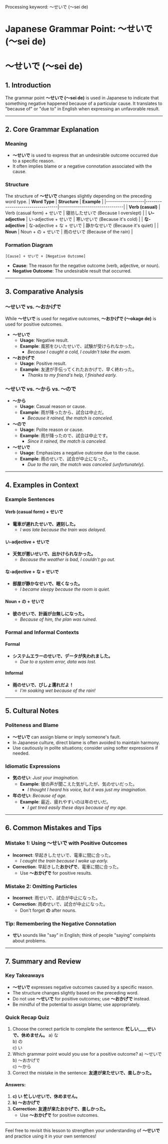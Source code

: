 Processing keyword: ～せいで (〜sei de)
# Japanese Grammar Point: ～せいで (〜sei de)
# ～せいで (〜sei de)
## 1. Introduction
The grammar point **～せいで (〜sei de)** is used in Japanese to indicate that something negative happened because of a particular cause. It translates to "because of" or "due to" in English when expressing an unfavorable result.

---
## 2. Core Grammar Explanation
### Meaning
- **～せいで** is used to express that an undesirable outcome occurred due to a specific reason.
- It often implies blame or a negative connotation associated with the cause.
### Structure
The structure of **～せいで** changes slightly depending on the preceding word type.
| **Word Type**     | **Structure**                    | **Example**                    |
|-------------------|----------------------------------|--------------------------------|
| **Verb (casual)** | Verb (casual form) + せいで       | 寝坊したせいで (Because I overslept)  |
| **い-adjective**  | い-adjective + せいで             | 寒いせいで (Because it's cold)       |
| **な-adjective**  | な-adjective + な + せいで        | 静かなせいで (Because it's quiet)     |
| **Noun**          | Noun + の + せいで                | 雨のせいで (Because of the rain)     |
### Formation Diagram
```
[Cause] + せいで + [Negative Outcome]
```
- **Cause**: The reason for the negative outcome (verb, adjective, or noun).
- **Negative Outcome**: The undesirable result that occurred.
---
## 3. Comparative Analysis
### ～せいで vs. ～おかげで
While **～せいで** is used for negative outcomes, **～おかげで (〜okage de)** is used for positive outcomes.
- **～せいで**
  - **Usage**: Negative result.
  - **Example**: 風邪をひいたせいで、試験が受けられなかった。
    - _Because I caught a cold, I couldn't take the exam._
- **～おかげで**
  - **Usage**: Positive result.
  - **Example**: 友達が手伝ってくれたおかげで、早く終わった。
    - _Thanks to my friend's help, I finished early._
### ～せいで vs. ～から vs. ～ので
- **～から**
  - **Usage**: Casual reason or cause.
  - **Example**: 雨が降ったから、試合は中止だ。
    - _Because it rained, the match is canceled._
- **～ので**
  - **Usage**: Polite reason or cause.
  - **Example**: 雨が降ったので、試合は中止です。
    - _Since it rained, the match is canceled._
- **～せいで**
  - **Usage**: Emphasizes a negative outcome due to the cause.
  - **Example**: 雨のせいで、試合が中止になった。
    - _Due to the rain, the match was canceled (unfortunately)._
---
## 4. Examples in Context
### Example Sentences
#### Verb (casual form) + せいで
- **電車が遅れたせいで、遅刻した。**
  - _I was late because the train was delayed._
#### い-adjective + せいで
- **天気が悪いせいで、出かけられなかった。**
  - _Because the weather is bad, I couldn't go out._
#### な-adjective + な + せいで
- **部屋が静かなせいで、眠くなった。**
  - _I became sleepy because the room is quiet._
#### Noun + の + せいで
- **彼のせいで、計画が台無しになった。**
  - _Because of him, the plan was ruined._
### Formal and Informal Contexts
#### Formal
- **システムエラーのせいで、データが失われました。**
  - _Due to a system error, data was lost._
#### Informal
- **雨のせいで、びしょ濡れだよ！**
  - _I'm soaking wet because of the rain!_
---
## 5. Cultural Notes
### Politeness and Blame
- **～せいで** can assign blame or imply someone's fault.
- In Japanese culture, direct blame is often avoided to maintain harmony.
- Use cautiously in polite situations; consider using softer expressions if needed.
### Idiomatic Expressions
- **気のせい**: _Just your imagination._
  - **Example**: 彼の声が聞こえた気がしたが、気のせいだった。
    - _I thought I heard his voice, but it was just my imagination._
- **年のせい**: _Because of age._
  - **Example**: 最近、疲れやすいのは年のせいだ。
    - _I get tired easily these days because of my age._
---
## 6. Common Mistakes and Tips
### Mistake 1: Using ～せいで with Positive Outcomes
- **Incorrect**: 早起きしたせいで、電車に間に合った。
  - _I caught the train because I woke up early._
- **Correction**: 早起きした**おかげで**、電車に間に合った。
  - Use **～おかげで** for positive results.
### Mistake 2: Omitting Particles
- **Incorrect**: 雨せいで、試合が中止になった。
- **Correction**: 雨**の**せいで、試合が中止になった。
  - Don't forget **の** after nouns.
### Tip: Remembering the Negative Connotation
- **せい** sounds like "say" in English; think of people "saying" complaints about problems.
---
## 7. Summary and Review
### Key Takeaways
- **～せいで** expresses negative outcomes caused by a specific reason.
- The structure changes slightly based on the preceding word.
- Do not use **～せいで** for positive outcomes; use **～おかげで** instead.
- Be mindful of the potential to assign blame; use appropriately.
### Quick Recap Quiz
1. Choose the correct particle to complete the sentence:
   **忙しい____せいで、休めません。**
   a) な  
   b) の  
   c) い  
2. Which grammar point would you use for a positive outcome?
   a) ～せいで  
   b) ～おかげで  
   c) ～から  
3. Correct the mistake in the sentence:
   **友達が来たせいで、楽しかった。**
#### Answers:
1. **c) い**
   **忙しいせいで、休めません。**
2. **b) ～おかげで**
3. **Correction:**
   **友達が来たおかげで、楽しかった。**
   - Use **～おかげで** for positive outcomes.
---
Feel free to revisit this lesson to strengthen your understanding of **～せいで** and practice using it in your own sentences!
